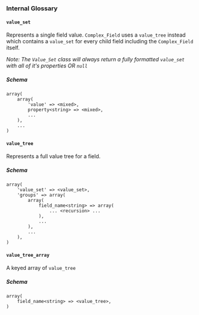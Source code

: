 ### Internal Glossary

#### `value_set`

Represents a single field value. `Complex_Field` uses a `value_tree` instead which contains a `value_set` for every child field including the `Complex_Field` itself.

_Note: The `Value_Set` class will always return a fully formatted `value_set` with all of it's properties OR `null`_

##### Schema

	array(
		array(
			'value' => <mixed>,
			property<string> => <mixed>,
			...
		),
		...
	)

#### `value_tree`

Represents a full value tree for a field.

##### Schema
	
	array(
		'value_set' => <value_set>,
		'groups' => array(
			array(
				field_name<string> => array(
					... <recursion> ...
				),
				...
			),
			...
		),
	)

#### `value_tree_array`

A keyed array of `value_tree`

##### Schema
	
	array(
		field_name<string> => <value_tree>,
	)

